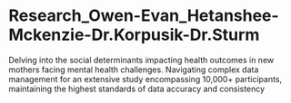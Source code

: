 # Research_Owen-Evan_Hetanshee-Mckenzie-Dr.Korpusik-Dr.Sturm


 Delving into the social determinants impacting health outcomes in new mothers facing mental health challenges.
 Navigating complex data management for an extensive study encompassing 10,000+ participants, maintaining the highest standards of data accuracy and consistency



